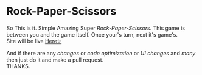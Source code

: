 # Rock-Paper-Scissors
So This is it. Simple Amazing Super *Rock-Paper-Scissors*. This game is between you and the game itself. Once your's turn, next it's game's.\
Site will be live [Here✨](https://game-rockpaperscissors-js.netlify.app/)

And if there are any *changes* or *code optimization* or *UI changes* and *many* then just do it and make a pull request.\
THANKS.
